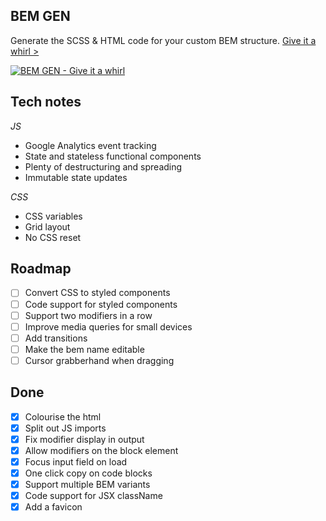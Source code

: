 ## BEM GEN

Generate the SCSS &amp; HTML code for your custom BEM structure.
[Give it a whirl >](https://bemgen.benrogerson.com.au)

[![BEM GEN - Give it a whirl](http://i.imgur.com/V8x2YUY.png)](https://bemgen.benrogerson.com.au)

## Tech notes

*JS*

- Google Analytics event tracking
- State and stateless functional components
- Plenty of destructuring and spreading
- Immutable state updates

*CSS*

- CSS variables
- Grid layout
- No CSS reset

## Roadmap

- [ ] Convert CSS to styled components
- [ ] Code support for styled components
- [ ] Support two modifiers in a row
- [ ] Improve media queries for small devices
- [ ] Add transitions
- [ ] Make the bem name editable
- [ ] Cursor grabberhand when dragging

## Done

- [x] Colourise the html
- [x] Split out JS imports
- [x] Fix modifier display in output
- [x] Allow modifiers on the block element
- [x] Focus input field on load
- [x] One click copy on code blocks
- [x] Support multiple BEM variants
- [x] Code support for JSX className
- [x] Add a favicon